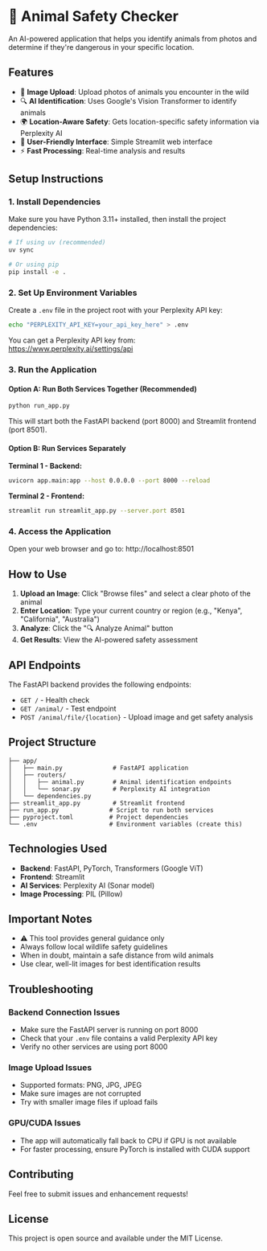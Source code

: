 # 🦁 Animal Safety Checker

An AI-powered application that helps you identify animals from photos and determine if they're dangerous in your specific location.

## Features

- 📸 **Image Upload**: Upload photos of animals you encounter in the wild
- 🔍 **AI Identification**: Uses Google's Vision Transformer to identify animals
- 🌍 **Location-Aware Safety**: Gets location-specific safety information via Perplexity AI
- 🎨 **User-Friendly Interface**: Simple Streamlit web interface
- ⚡ **Fast Processing**: Real-time analysis and results

## Setup Instructions

### 1. Install Dependencies

Make sure you have Python 3.11+ installed, then install the project dependencies:

```bash
# If using uv (recommended)
uv sync

# Or using pip
pip install -e .
```

### 2. Set Up Environment Variables

Create a `.env` file in the project root with your Perplexity API key:

```bash
echo "PERPLEXITY_API_KEY=your_api_key_here" > .env
```

You can get a Perplexity API key from: https://www.perplexity.ai/settings/api

### 3. Run the Application

#### Option A: Run Both Services Together (Recommended)
```bash
python run_app.py
```

This will start both the FastAPI backend (port 8000) and Streamlit frontend (port 8501).

#### Option B: Run Services Separately

**Terminal 1 - Backend:**
```bash
uvicorn app.main:app --host 0.0.0.0 --port 8000 --reload
```

**Terminal 2 - Frontend:**
```bash
streamlit run streamlit_app.py --server.port 8501
```

### 4. Access the Application

Open your web browser and go to: http://localhost:8501

## How to Use

1. **Upload an Image**: Click "Browse files" and select a clear photo of the animal
2. **Enter Location**: Type your current country or region (e.g., "Kenya", "California", "Australia")
3. **Analyze**: Click the "🔍 Analyze Animal" button
4. **Get Results**: View the AI-powered safety assessment

## API Endpoints

The FastAPI backend provides the following endpoints:

- `GET /` - Health check
- `GET /animal/` - Test endpoint
- `POST /animal/file/{location}` - Upload image and get safety analysis

## Project Structure

```
├── app/
│   ├── main.py              # FastAPI application
│   ├── routers/
│   │   ├── animal.py        # Animal identification endpoints
│   │   └── sonar.py         # Perplexity AI integration
│   └── dependencies.py
├── streamlit_app.py         # Streamlit frontend
├── run_app.py              # Script to run both services
├── pyproject.toml          # Project dependencies
└── .env                    # Environment variables (create this)
```

## Technologies Used

- **Backend**: FastAPI, PyTorch, Transformers (Google ViT)
- **Frontend**: Streamlit
- **AI Services**: Perplexity AI (Sonar model)
- **Image Processing**: PIL (Pillow)

## Important Notes

- ⚠️ This tool provides general guidance only
- Always follow local wildlife safety guidelines
- When in doubt, maintain a safe distance from wild animals
- Use clear, well-lit images for best identification results

## Troubleshooting

### Backend Connection Issues
- Make sure the FastAPI server is running on port 8000
- Check that your `.env` file contains a valid Perplexity API key
- Verify no other services are using port 8000

### Image Upload Issues
- Supported formats: PNG, JPG, JPEG
- Make sure images are not corrupted
- Try with smaller image files if upload fails

### GPU/CUDA Issues
- The app will automatically fall back to CPU if GPU is not available
- For faster processing, ensure PyTorch is installed with CUDA support

## Contributing

Feel free to submit issues and enhancement requests!

## License

This project is open source and available under the MIT License.
